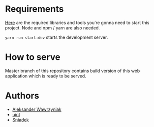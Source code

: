 # Requirements

[Here](https://yew.rs/docs/getting-started/project-setup) are the required libraries and tools you're gonna need to start this project. Node and npm / yarn are also needed.

`yarn run start:dev` starts the development server.

# How to serve
Master branch of this repository contains build version of this web application which is ready to be served.

# Authors
- [Aleksander Wawrzyniak](https://github.com/aleksanderwawrzyniak)
- [uint](https://uint.me/)
- [Sniadek](http://sniadek.tech/)